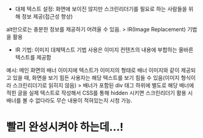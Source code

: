 - 대체 텍스트 설정: 화면에 보이진 않지만 스크린리더기를 필요로 하는 사람들을 위해 정보 제공(접근성 향상)

alt만으로는 충분한 정보를 제공하기 어려울 수 있음. > IR(Image Replacement) 기법을 활용

- IR 기법: 이미지 대체텍스트 기법  사용은 이미지 컨텐츠의 내용에 부합하는 올바른 텍스트를 제공함

예시: 메인 화면의 배너 이미지에 텍스트가 이미지의 형태로 배너 이미지와 같이 제공되고 있을 때, 화면을 보기 힘든 사용자는 해당 텍스트를 보기 힘들 수 있음(이미지 형식이라 스크린리더기로 읽히지 않음) > 배너가 포함된 div 태그 하위에 별도로 해당 배너에 적힌 글을 실제 텍스트로 작성해서 CSS를 통해 hidden 시키면 스크린리더기 활용 시 배너를 볼 수 없다라도 무슨 내용이 적혀있는지 시청 가능. 

# 빨리 완성시켜야 하는데...!
